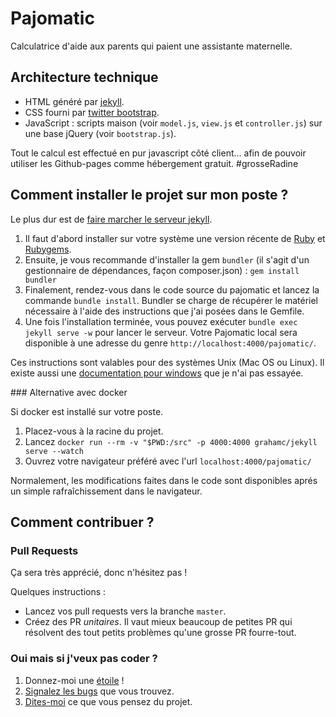 # Pajomatic

Calculatrice d'aide aux parents qui paient une assistante maternelle.

## Architecture technique

* HTML généré par [jekyll](http://jekyllrb.com/).
* CSS fourni par [twitter bootstrap](http://getbootstrap.com/).
* JavaScript : scripts maison (voir `model.js`, `view.js` et `controller.js`) sur une base jQuery (voir `bootstrap.js`).

Tout le calcul est effectué en pur javascript côté client… afin de pouvoir utiliser les Github-pages comme hébergement gratuit. #grosseRadine

## Comment installer le projet sur mon poste ?

Le plus dur est de [faire marcher le serveur jekyll](http://jekyllrb.com/docs/installation/).

1. Il faut d'abord installer sur votre système une version récente de [Ruby](https://www.ruby-lang.org/fr/downloads/) et [Rubygems](https://rubygems.org/pages/download).
2. Ensuite, je vous recommande d'installer la gem `bundler` (il s'agit d'un gestionnaire de dépendances, façon composer.json) : `gem install bundler`
3. Finalement, rendez-vous dans le code source du pajomatic et lancez la commande `bundle install`. Bundler se charge de récupérer le matériel nécessaire à l'aide des instructions que j'ai posées dans le Gemfile.
4. Une fois l'installation terminée, vous pouvez exécuter `bundle exec jekyll serve -w` pour lancer le serveur. Votre Pajomatic local sera disponible à une adresse du genre `http://localhost:4000/pajomatic/`.

Ces instructions sont valables pour des systèmes Unix (Mac OS ou Linux). Il existe aussi une [documentation pour windows](http://jekyllrb.com/docs/windows/#installation) que je n'ai pas essayée.

### Alternative avec docker

Si docker est installé sur votre poste.

1. Placez-vous à la racine du projet.
2. Lancez `docker run --rm -v "$PWD:/src" -p 4000:4000 grahamc/jekyll serve --watch`
3. Ouvrez votre navigateur préféré avec l'url `localhost:4000/pajomatic/`

Normalement, les modifications faites dans le code sont disponibles aprés un simple rafraîchissement dans le navigateur.

## Comment contribuer ?

### Pull Requests

Ça sera très apprécié, donc n'hésitez pas !

Quelques instructions :
* Lancez vos pull requests vers la branche `master`.
* Créez des PR _unitaires_. Il vaut mieux beaucoup de petites PR qui résolvent des tout petits problèmes qu'une grosse PR fourre-tout.

### Oui mais si j'veux pas coder ?

1. Donnez-moi une [étoile](https://github.com/tut-tuuut/pajomatic/stargazers) !
2. [Signalez les bugs](https://github.com/tut-tuuut/pajomatic/issues/new) que vous trouvez.
3. [Dites-moi](https://twitter.com/tut_tuuut) ce que vous pensez du projet.
